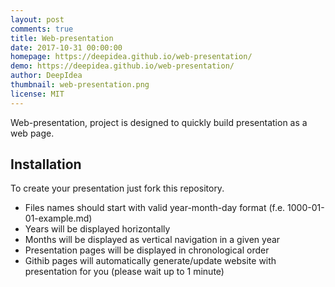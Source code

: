 ```yaml
---
layout: post
comments: true
title: Web-presentation
date: 2017-10-31 00:00:00
homepage: https://deepidea.github.io/web-presentation/
demo: https://deepidea.github.io/web-presentation/
author: DeepIdea
thumbnail: web-presentation.png
license: MIT
---
```


Web-presentation, project is designed to quickly build presentation as a web page.

## Installation

To create your presentation just fork this repository.

* Files names should start with valid  year-month-day format (f.e. 1000-01-01-example.md)
* Years will be displayed horizontally  
* Months will be displayed as vertical navigation in a given year
* Presentation pages will be displayed in chronological order
* Githib pages will automatically generate/update website with presentation for you (please wait up to 1 minute)
